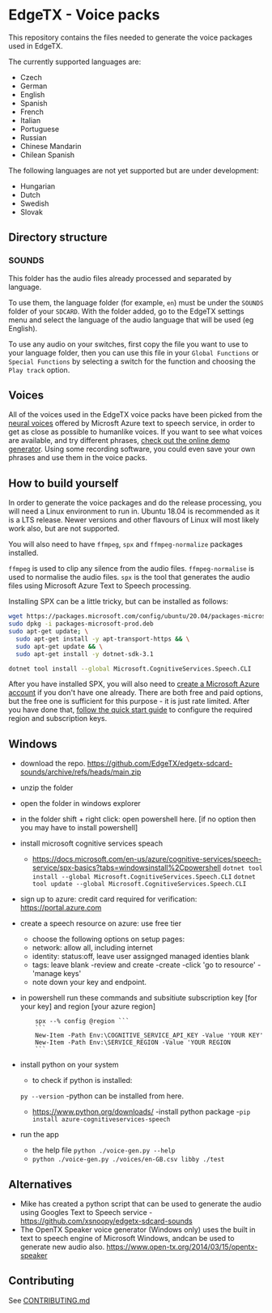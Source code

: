 # EdgeTX - Voice packs

This repository contains the files needed to generate the voice packages used in EdgeTX.

The currently supported languages are:
* Czech
* German
* English
* Spanish
* French
* Italian
* Portuguese
* Russian
* Chinese Mandarin
* Chilean Spanish

The following languages are not yet supported but are under development:
* Hungarian
* Dutch
* Swedish
* Slovak

## Directory structure

### SOUNDS

This folder has the audio files already processed and separated by language.

To use them, the language folder (for example, `en`) must be under the `SOUNDS` folder of your `SDCARD`. With the folder added, go to the EdgeTX settings menu and select the language of the audio language that will be used (eg English).

To use any audio on your switches, first copy the file you want to use to your language folder, then you can use this file in your `Global Functions` or `Special Functions` by selecting a switch for the function and choosing the `Play track` option.

## Voices

All of the voices used in the EdgeTX voice packs have been picked from the [neural voices](https://docs.microsoft.com/en-us/azure/cognitive-services/speech-service/language-support?tabs=speechtotext#prebuilt-neural-voices) offered by Microsft Azure text to speech service, in order to get as close as possible to humanlike voices. If you want to see what voices are available, and try different phrases, [check out the online demo generator](https://azure.microsoft.com/en-us/services/cognitive-services/text-to-speech/#features). Using some recording software, you could even save your own phrases and use them in the voice packs.

## How to build yourself

In order to generate the voice packages and do the release processing, you will need a Linux environment to run in.
Ubuntu 18.04 is recommended as it is a LTS release. Newer versions and other flavours of Linux will most likely work also, but are not supported.

You will also need to have `ffmpeg`, `spx` and `ffmpeg-normalize` packages installed.

`ffmpeg` is used to clip any silence from the audio files. `ffmpeg-normalise` is used to normalise the audio files.
`spx` is the tool that generates the audio files using Microsoft Azure Text to Speech processing.

Installing SPX can be a little tricky, but can be installed as follows:

```bash
wget https://packages.microsoft.com/config/ubuntu/20.04/packages-microsoft-prod.deb -O packages-microsoft-prod.deb
sudo dpkg -i packages-microsoft-prod.deb
sudo apt-get update; \
  sudo apt-get install -y apt-transport-https && \
  sudo apt-get update && \
  sudo apt-get install -y dotnet-sdk-3.1

dotnet tool install --global Microsoft.CognitiveServices.Speech.CLI
```

After you have installed SPX, you will also need to [create a Microsoft Azure account](https://azure.microsoft.com/en-us/services/cognitive-services/speech-to-text/) if you don't have one already. There are both free and paid options, but the free one is sufficient for this purpose - it is just rate limited. After you have done that, [follow the quick start guide](https://docs.microsoft.com/en-us/azure/cognitive-services/speech-service/spx-basics) to configure the required region and subscription keys.

## Windows
- download the repo.
    https://github.com/EdgeTX/edgetx-sdcard-sounds/archive/refs/heads/main.zip
- unzip the folder
- open the folder in windows explorer
- in the folder shift + right click: open powershell here. [if no option then you may have to install powershell]
- install microsoft cognitive services speach
    - https://docs.microsoft.com/en-us/azure/cognitive-services/speech-service/spx-basics?tabs=windowsinstall%2Cpowershell
    ```dotnet tool install --global Microsoft.CognitiveServices.Speech.CLI```
    ```dotnet tool update --global Microsoft.CognitiveServices.Speech.CLI```
- sign up to azure: credit card required for verification: https://portal.azure.com
- create a speech resource on azure: use free tier
    - choose the following options on setup pages:
    - network: allow all, including internet
    - identity: status:off, leave user assignged managed identies blank
    - tags: leave blank
    -review and create
    -create
    -click 'go to resource'
    -'manage keys'
    - note down your key and endpoint.
- in powershell run these commands and subsitiute subscription key [for your key] and region [your azure region]
    ``` spx --% config @key
        spx --% config @region ```
        ```
        New-Item -Path Env:\COGNITIVE_SERVICE_API_KEY -Value 'YOUR KEY'
        New-Item -Path Env:\SERVICE_REGION -Value 'YOUR REGION
        ```
- install python on your system
    - to check if python is installed:
    
    ```py --version``` 
    -python can be installed from here.
    - https://www.python.org/downloads/
-install python package
    -```pip install azure-cognitiveservices-speech```
- run the app
    - the help file ```python ./voice-gen.py --help```
    - ```python ./voice-gen.py ./voices/en-GB.csv libby ./test```
    
    
    


## Alternatives
- Mike has created a python script that can be used to generate the audio using Googles Text to Speech service - https://github.com/xsnoopy/edgetx-sdcard-sounds
- The OpenTX Speaker voice generator (Windows only) uses the built in text to speech engine of Microsoft Windows, andcan be used to generate new audio also. https://www.open-tx.org/2014/03/15/opentx-speaker



## Contributing

See [CONTRIBUTING.md](CONTRIBUTING.md)
